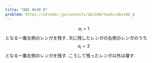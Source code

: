 ```yaml
---
title: "ABC #148 D"
problem: https://atcoder.jp/contests/abc148/tasks/abc148_d
---
```

$$ a_i = 1 $$ となる一番左側のレンガを残す. 次に残したレンガの右側のレンガのうち $$ a_i = 2 $$ となる一番左側のレンガを残す. こうして残ったレンガ以外は壊す.
